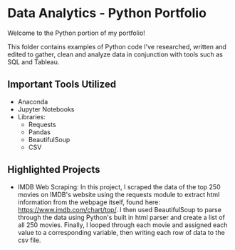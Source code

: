 # Data Analytics - Python Portfolio

Welcome to the Python portion of my portfolio!

This folder contains examples of Python code I've researched, written and edited to gather, clean and analyze data in conjunction with tools such as SQL and Tableau.

## Important Tools Utilized
+ Anaconda
+ Jupyter Notebooks
+ Libraries:
    + Requests
    + Pandas
    + BeautifulSoup
    + CSV

## Highlighted Projects
+ IMDB Web Scraping: In this project, I scraped the data of the top 250 movies on IMDB's website using the requests module to extract html information from the webpage itself, found here: https://www.imdb.com/chart/top/. I then used BeautifulSoup to parse through the data using Python's built in html parser and create a list of all 250 movies. Finally, I looped through each movie and assigned each value to a corresponding variable, then writing each row of data to the csv file.
